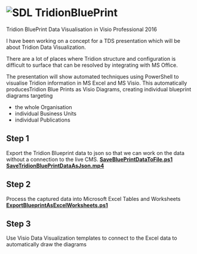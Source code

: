 # ![SDL](../Images/sdl_logo.png) TridionBluePrint
Tridion BluePrint Data Visualisation in Visio Professional 2016

I have been working on a concept for a TDS  presentation which will be about Tridion  Data Visualization.

There are a lot of places where Tridion structure and configuration is difficult to surface that can be resolved by integrating with MS Office.

The presentation will show automated techniques using PowerShell to visualise Tridion information in MS Excel and MS Visio.
This automatically producesTridion Blue Prints as Visio Diagrams, creating individual blueprint diagrams targeting 
+ the whole Organisation
+ individual Business Units 
+ individual Publications

## Step 1
Export the Tridion Blueprint data to json so that we can work on the data without a connection to the live CMS.
[**SaveBluePrintDataToFile.ps1**](SaveBluePrintDataToFile.ps1)
[**SaveTridionBluePrintDataAsJson.mp4**](SaveTridionBluePrintDataAsJson.mp4)


## Step 2 
Process the captured data into Microsoft Excel Tables and Worksheets
[**ExportBlueprintAsExcelWorksheets.ps1**](ExportBlueprintAsExcelWorksheets.ps1)


## Step 3
Use Visio Data Visualization templates to connect to the Excel data to automatically draw the diagrams
